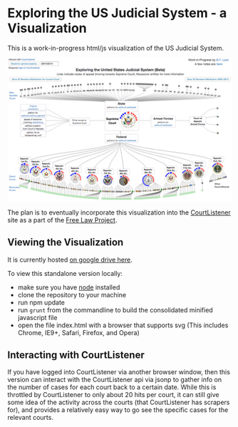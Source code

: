 Exploring the US Judicial System - a Visualization
==========

This is a work-in-progress html/js visualization of the US Judicial System.

![Visualization of US Judicial System](screenshot.png)


The plan is to eventually incorporate this visualization into the
[CourtListener](https://www.courtlistener.com) site as a part of the
[Free Law Project](http://freelawproject.org/).

## Viewing the Visualization

It is currently hosted [on google drive here](https://d57dd304fefca1aa423fea1b4dc59f23c06dd95e.googledrive.com/host/0B2GQktu-wcTiWm82NGt5MTZreHM/).

To view this standalone version locally:

* make sure you have [node](http://www.nodejs.org) installed
* clone the repository to your machine 
* run npm update
* run `grunt` from the commandline to build the consolidated minified javascript file 
* open the file index.html with a browser that supports svg (This includes Chrome, IE9+, Safari, Firefox, and Opera)

## Interacting with CourtListener

If you have logged into CourtListener via another browser window, then
this version can interact with the CourtListener api via jsonp to
gather info on the number of cases for each court back to a certain date.  While this
is throttled by CourtListener to only about 20 hits per court, it can still give
some idea of the activity across the courts (that CourtListener has scrapers for), and
provides a relatively easy way to go see the specific cases for the relevant courts.  
